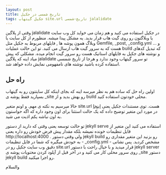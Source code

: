 ```yaml
---
layout: post
title: تاریخ شمسی در جکیل
tags: جکیل گیتهاب site.url تاریخ-شمسی jalalidate
---
```

وقتی از پلاگین jalalidate در جکیل استفاده می کنید و هم زمان می خواید کل وب سایت یا وبلاگتون رو روی گیت هاب قرار بدید. یه مشکل پیدا میشه. منظورم از کل سایت یا وبلاگ همون پوشه ها , فایلهای مربوط به جکیل  مثل Gemfile, _post, _config.yml و ... هست که به سرور گیت هاب ارسال می کنید. تو این حالت عملیات build که تبدیل کدهای و نوشته های جکیل به فایلهای استاتیک هست رو سرور گیت انجام میده. مشکلی که پیش میاد اینه که پلاگین jalalidate تو سرور گیتهاب وجود ندارد و هرجا از تاریخ شمسی استفاده کرده باشید نوشته های نامفهومی نمایش داده خواهد شد.

## راه حل
اولین راه حل که ساده هم به نظر میرسه اینه که بجای اینکه کل سایتتون رو به گیتهاب بسپارید فقط پوشه ی _site رو بهش بدید و از build محلی خودتون استفاده کنید. 

حالا میرسیم به نکته ی مهم. و اونم متغیر site.url  هست.
 توی مستندات جکیل یعنی [اینجا](https://jekyllrb.com/docs/variables/) در مورد این متغیر توضیح داده که یک حالت استثنا برای اون وجود داره که اگه حواستون به اون نباشه یکم اذیت می شید. 

تو حالت توسعه یعنی وقتی که دارید از دستور jekyll serve  استفاده می کنید این متغیر از قایل تنظیمات خونده نمیشه بلکه مقدار پیش فرض خودش رو داره یعنی http://localhost:4000 . ولی وقتی دستور jekyll build رو بزنید این متغیر مقداری رو به خودش میگیره که شما در فایل تنظیمات - _config.yml - مشخص کردید.  پس نشانی دقیق وب سایت جکیل رو در site.url قرار میدید و با خیال راحت با دستور jekyll server روی سرور محلی کار می کنید و در آخر قبل از آپلود کردن محتویات پوشه ی _site دستور jekyll build رو اجرا میکنید.

والسلام